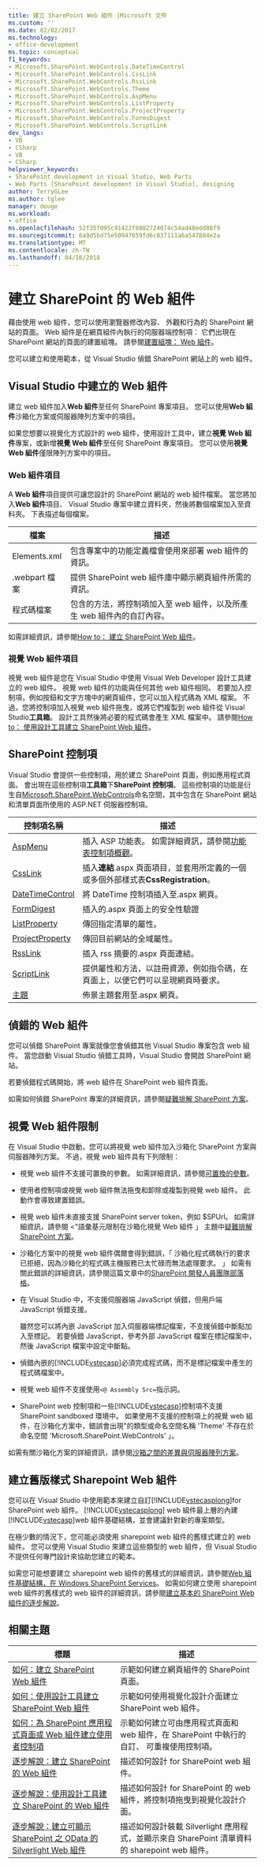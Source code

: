 ```yaml
---
title: 建立 SharePoint Web 組件 |Microsoft 文件
ms.custom: ''
ms.date: 02/02/2017
ms.technology:
- office-development
ms.topic: conceptual
f1_keywords:
- Microsoft.SharePoint.WebControls.DateTimeControl
- Microsoft.SharePoint.WebControls.CssLink
- Microsoft.SharePoint.WebControls.RssLink
- Microsoft.SharePoint.WebControls.Theme
- Microsoft.SharePoint.WebControls.AspMenu
- Microsoft.SharePoint.WebControls.ListProperty
- Microsoft.SharePoint.WebControls.ProjectProperty
- Microsoft.SharePoint.WebControls.FormsDigest
- Microsoft.SharePoint.WebControls.ScriptLink
dev_langs:
- VB
- CSharp
- VB
- CSharp
helpviewer_keywords:
- SharePoint development in Visual Studio, Web Parts
- Web Parts [SharePoint development in Visual Studio], designing
author: TerryGLee
ms.author: tglee
manager: douge
ms.workload:
- office
ms.openlocfilehash: 52f35f095c91422f8882724074c54ad48edd88f9
ms.sourcegitcommit: 6a9d5bd75e50947659fd6c837111a6a547884e2a
ms.translationtype: MT
ms.contentlocale: zh-TW
ms.lasthandoff: 04/16/2018
---
```

# <a name="creating-web-parts-for-sharepoint"></a>建立 SharePoint 的 Web 組件
  藉由使用 web 組件，您可以使用瀏覽器修改內容、 外觀和行為的 SharePoint 網站的頁面。 Web 組件是在網頁組件內執行的伺服器端控制項： 它們出現在 SharePoint 網站的頁面的建置組塊。 請參閱[建置組塊： Web 組件](http://go.microsoft.com/fwlink/?LinkID=182097)。  
  
 您可以建立和使用範本，從 Visual Studio 偵錯 SharePoint 網站上的 web 組件。  
  
## <a name="creating-a-web-part-in-visual-studio"></a>Visual Studio 中建立的 Web 組件  
 建立 web 組件加入**Web 組件**至任何 SharePoint 專案項目。 您可以使用**Web 組件**沙箱化方案或伺服器陣列方案中的項目。  
  
 如果您想要以視覺化方式設計的 web 組件，使用設計工具中，建立**視覺 Web 組件**專案，或新增**視覺 Web 組件**至任何 SharePoint 專案項目。 您可以使用**視覺 Web 組件**僅限陣列方案中的項目。  
  
### <a name="web-part-item"></a>Web 組件項目  
 A **Web 組件**項目提供可讓您設計的 SharePoint 網站的 web 組件檔案。 當您將加入**Web 組件**項目、 Visual Studio 專案中建立資料夾，然後將數個檔案加入至資料夾。 下表描述每個檔案。  
  
|檔案|描述|  
|----------|-----------------|  
|Elements.xml|包含專案中的功能定義檔會使用來部署 web 組件的資訊。|  
|.webpart 檔案|提供 SharePoint web 組件庫中顯示網頁組件所需的資訊。|  
|程式碼檔案|包含的方法，將控制項加入至 web 組件，以及所產生 web 組件內的自訂內容。|  
  
 如需詳細資訊，請參閱[How to： 建立 SharePoint Web 組件](../sharepoint/how-to-create-a-sharepoint-web-part.md)。  
  
### <a name="visual-web-part-item"></a>視覺 Web 組件項目  
 視覺 web 組件是您在 Visual Studio 中使用 Visual Web Developer 設計工具建立的 web 組件。 視覺 web 組件的功能與任何其他 web 組件相同。 若要加入控制項，例如按鈕和文字方塊中的網頁組件，您可以加入程式碼為 XML 檔案。 不過，您將控制項加入視覺 web 組件拖曳，或將它們複製到 web 組件從 Visual Studio**工具箱**。 設計工具然後將必要的程式碼會產生 XML 檔案中。 請參閱[How to： 使用設計工具建立 SharePoint Web 組件](../sharepoint/how-to-create-a-sharepoint-web-part-by-using-a-designer.md)。  
  
## <a name="sharepoint-controls"></a>SharePoint 控制項  
 Visual Studio 會提供一些控制項，用於建立 SharePoint 頁面，例如應用程式頁面。 會出現在這些控制項**工具箱**下**SharePoint 控制項**。 這些控制項的功能是衍生自[Microsoft.SharePoint.WebControls](http://go.microsoft.com/fwlink/?LinkId=235315)命名空間，其中包含在 SharePoint 網站和清單頁面所使用的 ASP.NET 伺服器控制項。  
  
|控制項名稱|描述|  
|------------------|-----------------|  
|[AspMenu](http://go.microsoft.com/fwlink/?LinkId=235307)|插入 ASP 功能表。 如需詳細資訊，請參閱[功能表控制項概觀](http://go.microsoft.com/fwlink/?LinkId=235316)。|  
|[CssLink](http://go.microsoft.com/fwlink/?LinkId=235308)|插入**連結**.aspx 頁面項目，並套用所定義的一個或多個外部樣式表**CssRegistration**。|  
|[DateTimeControl](http://go.microsoft.com/fwlink/?LinkId=235306)|將 DateTime 控制項插入至.aspx 網頁。|  
|[FormDigest](http://go.microsoft.com/fwlink/?LinkId=235309)|插入的.aspx 頁面上的安全性驗證|  
|[ListProperty](http://go.microsoft.com/fwlink/?LinkId=235310)|傳回指定清單的屬性。|  
|[ProjectProperty](http://go.microsoft.com/fwlink/?LinkId=235311)|傳回目前網站的全域屬性。|  
|[RssLink](http://go.microsoft.com/fwlink/?LinkId=235312)|插入 rss 摘要的.aspx 頁面連結。|  
|[ScriptLink](http://go.microsoft.com/fwlink/?LinkId=235313)|提供屬性和方法，以註冊資源，例如指令碼，在頁面上，以便它們可以呈現網頁時要求。|  
|[主題](http://go.microsoft.com/fwlink/?LinkId=235314)|佈景主題套用至.aspx 網頁。|  
  
## <a name="debugging-a-web-part"></a>偵錯的 Web 組件  
 您可以偵錯 SharePoint 專案就像您會偵錯其他 Visual Studio 專案包含 web 組件。 當您啟動 Visual Studio 偵錯工具時，Visual Studio 會開啟 SharePoint 網站。  
  
 若要偵錯程式碼開始，將 web 組件在 SharePoint web 組件頁面。  
  
 如需如何偵錯 SharePoint 專案的詳細資訊，請參閱[疑難排解 SharePoint 方案](../sharepoint/troubleshooting-sharepoint-solutions.md)。  
  
## <a name="visual-web-part-limitations"></a>視覺 Web 組件限制  
 在 Visual Studio 中啟動，您可以將視覺 web 組件加入沙箱化 SharePoint 方案與伺服器陣列方案。 不過，視覺 web 組件具有下列限制：  
  
-   視覺 web 組件不支援可置換的參數。 如需詳細資訊，請參閱[可置換的參數](../sharepoint/replaceable-parameters.md)。  
  
-   使用者控制項或視覺 web 組件無法拖曳和卸除或複製到視覺 web 組件。 此動作會導致建置錯誤。  
  
-   視覺 web 組件未直接支援 SharePoint server token，例如 $SPUrl。 如需詳細資訊，請參閱 <"語彙基元限制在沙箱化視覺 Web 組件 」 主題中[疑難排解 SharePoint 方案](../sharepoint/troubleshooting-sharepoint-solutions.md)。  
  
-   沙箱化方案中的視覺 web 組件偶爾會得到錯誤，「 沙箱化程式碼執行的要求已拒絕，因為沙箱化的程式碼主機服務已太忙碌而無法處理要求。 」 如需有關此錯誤的詳細資訊，請參閱這篇文章中的[SharePoint 開發人員團隊部落格](http://go.microsoft.com/fwlink/?LinkId=225932)。  
  
-   在 Visual Studio 中，不支援伺服器端 JavaScript 偵錯，但用戶端 JavaScript 偵錯支援。  
  
     雖然您可以將內嵌 JavaScript 加入伺服器端標記檔案，不支援偵錯中斷點加入至標記。 若要偵錯 JavaScript，參考外部 JavaScript 檔案在標記檔案中，然後 JavaScript 檔案中設定中斷點。  
  
-   偵錯內嵌的[!INCLUDE[vstecasp](../sharepoint/includes/vstecasp-md.md)]必須完成程式碼，而不是標記檔案中產生的程式碼檔案中。  
  
-   視覺 web 組件不支援使用`<@ Assembly Src=`指示詞。  
  
-   SharePoint web 控制項和一些[!INCLUDE[vstecasp](../sharepoint/includes/vstecasp-md.md)]控制項不支援 SharePoint sandboxed 環境中。 如果使用不支援的控制項上的視覺 web 組件，在沙箱化方案中，錯誤會出現"的類型或命名空間名稱 'Theme' 不存在於命名空間 'Microsoft.SharePoint.WebControls' 」。  
  
 如需有關沙箱化方案的詳細資訊，請參閱[沙箱之間的差異與伺服器陣列方案](../sharepoint/differences-between-sandboxed-and-farm-solutions.md)。  
  
## <a name="creating-older-style-sharepoint-based-web-parts"></a>建立舊版樣式 Sharepoint Web 組件  
 您可以在 Visual Studio 中使用範本來建立自訂[!INCLUDE[vstecasplong](../sharepoint/includes/vstecasplong-md.md)]for SharePoint web 組件。 [!INCLUDE[vstecasplong](../sharepoint/includes/vstecasplong-md.md)] web 組件最上層的內建[!INCLUDE[vstecasp](../sharepoint/includes/vstecasp-md.md)]web 組件基礎結構，並會建議針對新的專案類型。  
  
 在極少數的情況下，您可能必須使用 sharepoint web 組件的舊樣式建立的 web 組件。 您可以使用 Visual Studio 來建立這些類型的 web 組件，但 Visual Studio 不提供任何專門設計來協助您建立的範本。  
  
 如需您可能想要建立 sharepoint web 組件的舊樣式的詳細資訊，請參閱[Web 組件基礎結構，在 Windows SharePoint Services](http://go.microsoft.com/fwlink/?LinkId=169290)。 如需如何建立使用 sharepoint web 組件的舊樣式的 web 組件的詳細資訊，請參閱[建立基本的 SharePoint Web 組件的逐步解說](http://go.microsoft.com/fwlink/?LinkId=169288)。  
  
## <a name="related-topics"></a>相關主題  
  
|標題|描述|  
|-----------|-----------------|  
|[如何：建立 SharePoint Web 組件](../sharepoint/how-to-create-a-sharepoint-web-part.md)|示範如何建立網頁組件的 SharePoint 頁面。|  
|[如何：使用設計工具建立 SharePoint Web 組件](../sharepoint/how-to-create-a-sharepoint-web-part-by-using-a-designer.md)|示範如何使用視覺化設計介面建立 SharePoint web 組件。|  
|[如何：為 SharePoint 應用程式頁面或 Web 組件建立使用者控制項](../sharepoint/how-to-create-a-user-control-for-a-sharepoint-application-page-or-web-part.md)|示範如何建立可由應用程式頁面和 web 組件，在 SharePoint 中執行的自訂、 可重複使用控制項。|  
|[逐步解說：建立 SharePoint 的 Web 組件](../sharepoint/walkthrough-creating-a-web-part-for-sharepoint.md)|描述如何設計 for SharePoint web 組件。|  
|[逐步解說：使用設計工具建立 SharePoint 的 Web 組件](../sharepoint/walkthrough-creating-a-web-part-for-sharepoint-by-using-a-designer.md)|描述如何設計 for SharePoint 的 web 組件，將控制項拖曳到視覺化設計介面。|  
|[逐步解說：建立可顯示 SharePoint 之 OData 的 Silverlight Web 組件](../sharepoint/walkthrough-creating-a-silverlight-web-part-that-displays-odata-for-sharepoint.md)|描述如何設計裝載 Silverlight 應用程式，並顯示來自 SharePoint 清單資料的 sharepoint web 組件。|  
  
  